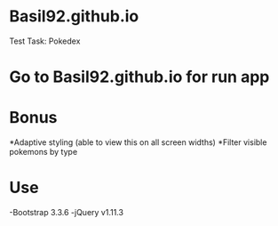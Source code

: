 # Basil92.github.io
Test Task: Pokedex

# Go to Basil92.github.io for run app

# Bonus
*Adaptive styling (able to view this on all screen widths)
*Filter visible pokemons by type

# Use
-Bootstrap 3.3.6
-jQuery v1.11.3

